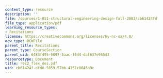 ```yaml
---
content_type: resource
description: ''
file: /courses/1-051-structural-engineering-design-fall-2003/cb61424fdfd8505957bb4151c8645a9c_rec2_flex_des.pdf
file_type: application/pdf
learning_resource_types:
- Recitations
license: https://creativecommons.org/licenses/by-nc-sa/4.0/
ocw_type: OCWFile
parent_title: Recitations
parent_type: CourseSection
parent_uid: 6483f495-6897-5aac-f544-daf637e96543
resourcetype: Document
title: rec2_flex_des.pdf
uid: cb61424f-dfd8-5059-57bb-4151c8645a9c
---
```


